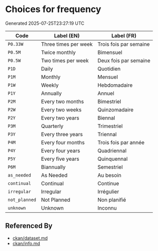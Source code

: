# Choices for frequency

Generated 2025-07-25T23:27:19 UTC

| Code | Label (EN) | Label (FR) |
|------|------------|------------|
| `P0.33W` | Three times per week | Trois fois par semaine |
| `P0.5M` | Twice monthly | Bimensuel |
| `P0.5W` | Two times per week | Deux fois par semaine |
| `P1D` | Daily | Quotidien |
| `P1M` | Monthly | Mensuel |
| `P1W` | Weekly | Hebdomadaire |
| `P1Y` | Annually | Annuel |
| `P2M` | Every two months | Bimestriel |
| `P2W` | Every two weeks | Quinzomadaire |
| `P2Y` | Every two years | Biennal |
| `P3M` | Quarterly | Trimestriel |
| `P3Y` | Every three years | Triennal |
| `P4M` | Every four months | Trois fois par année |
| `P4Y` | Every four years | Quadriennal |
| `P5Y` | Every five years | Quinquennal |
| `P6M` | Biannually | Semestriel |
| `as_needed` | As Needed | Au besoin |
| `continual` | Continual | Continue |
| `irregular` | Irregular | Irrégulier |
| `not_planned` | Not Planned | Non planifié |
| `unknown` | Unknown | Inconnu |


## Referenced By

- [ckan/dataset.md](../ckan/dataset.md)
- [ckan/info.md](../ckan/info.md)
